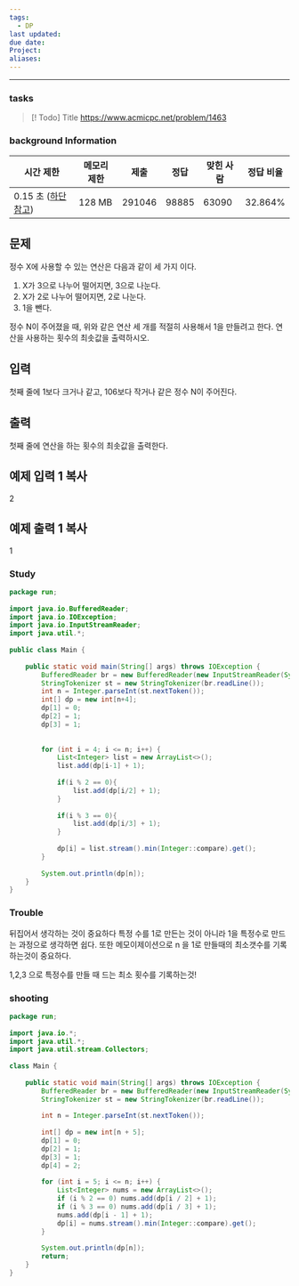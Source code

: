 ```yaml
---
tags:
  - DP
last updated: 
due date: 
Project: 
aliases:
---
```

--- 
### tasks

> [! Todo] Title
> https://www.acmicpc.net/problem/1463

### background Information

|시간 제한|메모리 제한|제출|정답|맞힌 사람|정답 비율|
|---|---|---|---|---|---|
|0.15 초 ([하단 참고](https://www.acmicpc.net/problem/1463#))|128 MB|291046|98885|63090|32.864%|

## 문제

정수 X에 사용할 수 있는 연산은 다음과 같이 세 가지 이다.

1. X가 3으로 나누어 떨어지면, 3으로 나눈다.
2. X가 2로 나누어 떨어지면, 2로 나눈다.
3. 1을 뺀다.

정수 N이 주어졌을 때, 위와 같은 연산 세 개를 적절히 사용해서 1을 만들려고 한다. 연산을 사용하는 횟수의 최솟값을 출력하시오.

## 입력

첫째 줄에 1보다 크거나 같고, 106보다 작거나 같은 정수 N이 주어진다.

## 출력

첫째 줄에 연산을 하는 횟수의 최솟값을 출력한다.

## 예제 입력 1 복사

2

## 예제 출력 1 복사

1

### Study


```java
package run;  
  
import java.io.BufferedReader;  
import java.io.IOException;  
import java.io.InputStreamReader;  
import java.util.*;  
  
public class Main {  
  
    public static void main(String[] args) throws IOException {  
        BufferedReader br = new BufferedReader(new InputStreamReader(System.in));  
        StringTokenizer st = new StringTokenizer(br.readLine());  
        int n = Integer.parseInt(st.nextToken());  
        int[] dp = new int[n+4];  
        dp[1] = 0;  
        dp[2] = 1;  
        dp[3] = 1;  
  
  
        for (int i = 4; i <= n; i++) {  
            List<Integer> list = new ArrayList<>();  
            list.add(dp[i-1] + 1);  
  
            if(i % 2 == 0){  
                list.add(dp[i/2] + 1);  
            }  
  
            if(i % 3 == 0){  
                list.add(dp[i/3] + 1);  
            }  
  
            dp[i] = list.stream().min(Integer::compare).get();  
        }  
  
        System.out.println(dp[n]);  
    }  
}
```

### Trouble

뒤집어서 생각하는 것이 중요하다 특정 수를 1로 만든는 것이 아니라 1을 특정수로 만드는 과정으로 생각하면 쉽다.
또한 메모이제이션으로 n 을 1로 만들때의 최소갯수를 기록하는것이 중요하다.

1,2,3 으로 특정수를 만들 때 드는 최소 횟수를 기록하는것!

### shooting
```java
package run;  
  
import java.io.*;  
import java.util.*;  
import java.util.stream.Collectors;  
  
class Main {  
  
    public static void main(String[] args) throws IOException {  
        BufferedReader br = new BufferedReader(new InputStreamReader(System.in));  
        StringTokenizer st = new StringTokenizer(br.readLine());  
  
        int n = Integer.parseInt(st.nextToken());  
  
        int[] dp = new int[n + 5];  
        dp[1] = 0;  
        dp[2] = 1;  
        dp[3] = 1;  
        dp[4] = 2;  
  
        for (int i = 5; i <= n; i++) {  
            List<Integer> nums = new ArrayList<>();  
            if (i % 2 == 0) nums.add(dp[i / 2] + 1);  
            if (i % 3 == 0) nums.add(dp[i / 3] + 1);  
            nums.add(dp[i - 1] + 1);  
            dp[i] = nums.stream().min(Integer::compare).get();  
        }  
          
        System.out.println(dp[n]);  
        return;  
    }  
}
```
